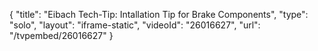 {
    "title": "Eibach Tech-Tip: Intallation Tip for Brake Components",
    "type": "solo",
    "layout": "iframe-static",
    "videoId": "26016627",
    "url": "\/tvpembed\/26016627"
}